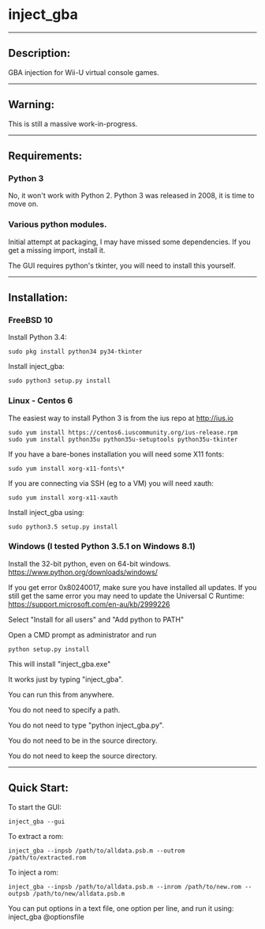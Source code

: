 # inject_gba

-----

## Description:
GBA injection for Wii-U virtual console games.

-----

## Warning:
This is still a massive work-in-progress.

-----

## Requirements:
### Python 3
No, it won't work with Python 2.
Python 3 was released in 2008, it is time to move on.

### Various python modules.
Initial attempt at packaging, I may have missed some dependencies.
If you get a missing import, install it.

The GUI requires python's tkinter, you will need to install this yourself.

-----

## Installation:

### FreeBSD 10
Install Python 3.4:
```
sudo pkg install python34 py34-tkinter
```

Install inject_gba:
```
sudo python3 setup.py install
```

### Linux - Centos 6
The easiest way to install Python 3 is from the ius repo at http://ius.io
```
sudo yum install https://centos6.iuscommunity.org/ius-release.rpm
sudo yum install python35u python35u-setuptools python35u-tkinter
```

If you have a bare-bones installation you will need some X11 fonts:
```
sudo yum install xorg-x11-fonts\*
```

If you are connecting via SSH (eg to a VM) you will need xauth:
```
sudo yum install xorg-x11-xauth
```

Install inject_gba using:
```
sudo python3.5 setup.py install
```

### Windows (I tested Python 3.5.1 on Windows 8.1)

Install the 32-bit python, even on 64-bit windows.
https://www.python.org/downloads/windows/

If you get error 0x80240017, make sure you have installed all updates.
If you still get the same error you may need to update the Universal C Runtime:
https://support.microsoft.com/en-au/kb/2999226

Select "Install for all users" and "Add python to PATH"

Open a CMD prompt as administrator and run
```
python setup.py install
```

This will install "inject_gba.exe"

It works just by typing "inject_gba".

You can run this from anywhere.

You do not need to specify a path.

You do not need to type "python inject_gba.py".

You do not need to be in the source directory.

You do not need to keep the source directory.


-----

## Quick Start:

To start the GUI:
```
inject_gba --gui
```

To extract a rom:
```
inject_gba --inpsb /path/to/alldata.psb.m --outrom /path/to/extracted.rom
```

To inject a rom:
```
inject_gba --inpsb /path/to/alldata.psb.m --inrom /path/to/new.rom --outpsb /path/to/new/alldata.psb.m
```

You can put options in a text file, one option per line, and run it using:
inject_gba @optionsfile
